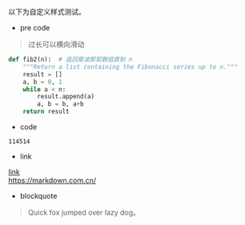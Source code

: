以下为自定义样式测试。

- pre code
> 过长可以横向滑动

```python
def fib2(n):  # 返回斐波那契数组直到 n
    """Return a list containing the Fibonacci series up to n."""
    result = []
    a, b = 0, 1
    while a < n:
        result.append(a)
        a, b = b, a+b
    return result

```

- code

`114514`

- link

[link](https://markdown.com.cn/)  
<https://markdown.com.cn/>

- blockquote

> Quick fox jumped over lazy dog。